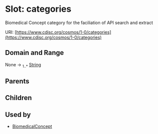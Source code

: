 
# Slot: categories


Biomedical Concept category for the faciliation of API search and extract

URI: [https://www.cdisc.org/cosmos/1-0/categories](https://www.cdisc.org/cosmos/1-0/categories)


## Domain and Range

None &#8594;  <sub>1..\*</sub> [String](types/String.md)

## Parents


## Children


## Used by

 * [BiomedicalConcept](BiomedicalConcept.md)
